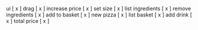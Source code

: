 ui [ x ]
drag [ x ]
increase price [ x ]
set size [ x ]
list ingredients [ x ]
remove ingredients [ x ]
add to basket [ x ]
new pizza [ x ]
list basket [ x ]
add drink [ x ]
total price [ x ]

